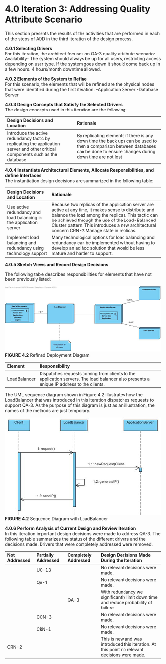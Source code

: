 # 4.0 Iteration 3: Addressing Quality Attribute Scenario
This section presents the results of the activities that are performed in each of the steps of ADD in the third iteration of the design process.

**4.0.1 Selecting Drivers** <br>
For this iteration, the architect focuses on QA-3 quality attribute scenario: Availability- The system should always be up for all users, restricting access depending on user type. If the system goes down it should come back up in a few hours. 4 hours/month downtime allowed.

**4.0.2 Elements of the System to Refine**<br>
For this scenario, the elements that will be refined are the physical nodes that were identified during the first iteration.
-Application Server
-Database Server

**4.0.3 Design Concepts that Satisfy the Selected Drivers**<br>
The design concepts used in this iteration are the following:

| Design Decisions and Location | Rationale |
| :---------------------------- | :-------- |
| Introduce the active redundancy tactic by replicating the application server and other critical components such as the database | By replicating elements if there is any down time the back ups can be used to then a comparison between databases can be done to ensure changes during down time are not lost |

**4.0.4 Instantiate Architectural Elements, Allocate Responsibilities, and define Interfaces**<br>
The instantiation design decisions are summarized in the following table:

| Design Decisions and Location | Rationale |
| :---------------------------- | :-------- |
| Use active redundancy and load balancing in the application server | Because two replicas of the application server are active at any time, it makes sense to distribute and balance the load among the replicas. This tactic can be achieved through the use of the Load-Balanced Cluster pattern. This introduces a new architectural concern CRN-2:Manage state in replicas.|
| Implement load balancing and redundancy using technology support | Many technological options for load balancing and redundancy can be implemented without having to develop an ad hoc solution that would be less mature and harder to support. |

**4.0.5 Sketch Views and Record Design Decisions**<br>

The following table describes responsibilities for elements that have not been previously listed:

![Deployment Diagram](DeploymentDiagram.jpg) <br>
**FIGURE 4.2** Refined Deployment Diagram

| Element | Responsibility |
| :------ | :------------- |
| LoadBalancer | Dispatches requests coming from clients to the application servers. The load balancer also presents a unique IP address to the clients. |

The UML sequence diagram shown in Figure 4.2 illustrates how the LoadBalancer that was introduced in this iteration dispatches requests to support QA-3.
As the purpose of this diagram is just as an illustration, the names of the methods are just temporary.

![Sequence Diagram](Sequence2.JPG) <br>
**FIGURE 4.2** Sequence Diagram with LoadBalancer

**4.0.6 Perform Analysis of Current Design and Review Iteration** <br>
In this iteration important design decisions were made to address QA-3. The following table summarizes the status of the different drivers and the decisions made. Drivers that were completely addressed were removed.


| Not Addressed | Partially Addressed | Completely Addressed | Design Decisions Made During the Iteration |
| :------------ | :------------------ | :------------------- | :----------------------------------------- |
|               |UC-13                |                      |No relevant decisions were made. |
|               |QA-1                 |                      |No relevant decisions were made. |
|               |                     |QA-3                  |With redundancy we significantly  limit down time and  reduce probability of failure.|
|               |CON-3                |                      |No relevant decisions were made.|
|               |CRN-1                |                      |No relevant decisions were made.|
|CRN-2          |                     |                      |This is new and was introduced this iteration. At this point no relevant decisions were made.|
